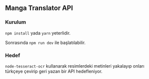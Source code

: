 ## Manga Translator API

### Kurulum
```npm install``` yada ```yarn``` yeterlidir.

Sonrasında ```npm run dev``` ile başlatılabilir.

### Hedef
```node-tesseract-ocr``` kullanarak resimlerdeki metinleri yakalayıp onları türkçeye çevirip geri yazan bir API hedefleniyor.
